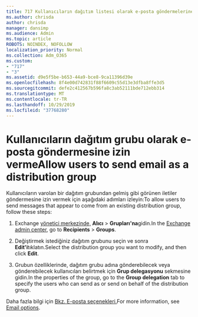 ```yaml
---
title: 717 Kullanıcıların dağıtım listesi olarak e-posta göndermelerine izin verme
ms.author: chrisda
author: chrisda
manager: dansimp
ms.audience: Admin
ms.topic: article
ROBOTS: NOINDEX, NOFOLLOW
localization_priority: Normal
ms.collection: Adm_O365
ms.custom:
- "717"
- "3"
ms.assetid: d9e5f5be-b653-44a9-bce8-9ca11396d39e
ms.openlocfilehash: 8f4e00d742831f88f6609c55d13e3dfba8ffe3d5
ms.sourcegitcommit: defe2c412567b596fa8c3ab52111bde712ebb314
ms.translationtype: MT
ms.contentlocale: tr-TR
ms.lasthandoff: 10/29/2019
ms.locfileid: "37768280"
---
```

# <a name="allow-users-to-send-email-as-a-distribution-group"></a><span data-ttu-id="3307a-102">Kullanıcıların dağıtım grubu olarak e-posta göndermesine izin verme</span><span class="sxs-lookup"><span data-stu-id="3307a-102">Allow users to send email as a distribution group</span></span>

<span data-ttu-id="3307a-103">Kullanıcıların varolan bir dağıtım grubundan gelmiş gibi görünen iletiler göndermesine izin vermek için aşağıdaki adımları izleyin:</span><span class="sxs-lookup"><span data-stu-id="3307a-103">To allow users to send messages that appear to come from an existing distribution group, follow these steps:</span></span>

1. <span data-ttu-id="3307a-104">Exchange [yönetici merkezinde,](https://outlook.office365.com/ecp/) **Alıcı** \> **Grupları'na**gidin.</span><span class="sxs-lookup"><span data-stu-id="3307a-104">In the [Exchange admin center](https://outlook.office365.com/ecp/), go to **Recipients** \> **Groups**.</span></span>

2. <span data-ttu-id="3307a-105">Değiştirmek istediğiniz dağıtım grubunu seçin ve sonra **Edit'i**tıklatın.</span><span class="sxs-lookup"><span data-stu-id="3307a-105">Select the distribution group you want to modify, and then click **Edit**.</span></span>

3. <span data-ttu-id="3307a-106">Grubun özelliklerinde, dağıtım grubu adına gönderebilecek veya gönderebilecek kullanıcıları belirtmek için **Grup delegasyonu** sekmesine gidin.</span><span class="sxs-lookup"><span data-stu-id="3307a-106">In the properties of the group, go to the **Group delegation** tab to specify the users who can send as or send on behalf of the distribution group.</span></span>

<span data-ttu-id="3307a-107">Daha fazla bilgi için [Bkz. E-posta seçenekleri.](https://technet.microsoft.com/library/bb124513.aspx#groupdelegation)</span><span class="sxs-lookup"><span data-stu-id="3307a-107">For more information, see [Email options](https://technet.microsoft.com/library/bb124513.aspx#groupdelegation).</span></span>

